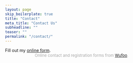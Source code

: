 ```yaml
---
layout: page
skip_boilerplate: true
title: "Contact"
meta_title: "Contact Us"
subheadline: ""
teaser: ""
permalink: "/contact/"
---
```


<div id="wufoo-z9hr1zv1a7vkfz">
Fill out my <a href="https://camelworksinc.wufoo.com/forms/z9hr1zv1a7vkfz">online form</a>.
</div>
<div id="wuf-adv" style="font-family:inherit;font-size: small;color:#a7a7a7;text-align:center;display:block;">Online contact and registration forms from <a href="http://www.wufoo.com">Wufoo</a>.</div>
<script type="text/javascript">var z9hr1zv1a7vkfz;(function(d, t) {
var s = d.createElement(t), options = {
'userName':'camelworksinc',
'formHash':'z9hr1zv1a7vkfz',
'autoResize':true,
'height':'517',
'async':true,
'host':'wufoo.com',
'header':'show',
'ssl':true};
s.src = ('https:' == d.location.protocol ? 'https://' : 'http://') + 'www.wufoo.com/scripts/embed/form.js';
s.onload = s.onreadystatechange = function() {
var rs = this.readyState; if (rs) if (rs != 'complete') if (rs != 'loaded') return;
try { z9hr1zv1a7vkfz = new WufooForm();z9hr1zv1a7vkfz.initialize(options);z9hr1zv1a7vkfz.display(); } catch (e) {}};
var scr = d.getElementsByTagName(t)[0], par = scr.parentNode; par.insertBefore(s, scr);
})(document, 'script');</script>

